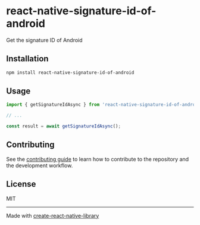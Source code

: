 # react-native-signature-id-of-android

Get the signature ID of Android

## Installation

```sh
npm install react-native-signature-id-of-android
```

## Usage

```js
import { getSignatureIdAsync } from 'react-native-signature-id-of-android';

// ...

const result = await getSignatureIdAsync();
```

## Contributing

See the [contributing guide](CONTRIBUTING.md) to learn how to contribute to the repository and the development workflow.

## License

MIT

---

Made with [create-react-native-library](https://github.com/callstack/react-native-builder-bob)
